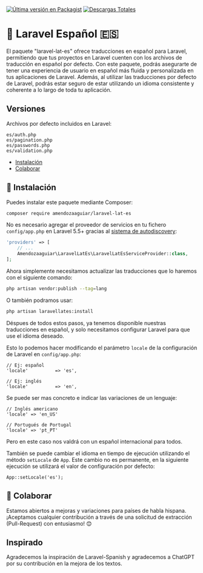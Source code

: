 [![Última versión en Packagist](https://img.shields.io/packagist/v/amendozaaguiar/laravel-lat-es.svg?style=flat-square)](https://packagist.org/packages/amendozaaguiar/laravel-lat-es)
[![Descargas Totales](https://img.shields.io/packagist/dt/amendozaaguiar/laravel-lat-es.svg?style=flat-square)](https://packagist.org/packages/amendozaaguiar/laravel-lat-es)

# 🌟 Laravel Español 🇪🇸

El paquete "laravel-lat-es" ofrece traducciones en español para Laravel, permitiendo que tus proyectos en Laravel cuenten con los archivos de traducción en español por defecto. Con este paquete, podrás asegurarte de tener una experiencia de usuario en español más fluida y personalizada en tus aplicaciones de Laravel. Además, al utilizar las traducciones por defecto de Laravel, podrás estar seguro de estar utilizando un idioma consistente y coherente a lo largo de toda tu aplicación.

## Versiones

Archivos por defecto incluidos en Laravel:

```
es/auth.php
es/pagination.php
es/passwords.php
es/validation.php
```

- [Instalación](#instalar)
- [Colaborar](#colaborar)

<a name="instalar"></a>

## 🚀 Instalación

Puedes instalar este paquete mediante Composer:

```bash
composer require amendozaaguiar/laravel-lat-es
```

No es necesario agregar el proveedor de servicios en tu fichero `config/app.php` en Laravel 5.5+ gracias al [sistema de autodiscovery](https://medium.com/@taylorotwell/package-auto-discovery-in-laravel-5-5-ea9e3ab20518):

```php
'providers' => [
    // ...
    Amendozaaguiar\LaravelLatEs\LaravelLatEsServiceProvider::class,
];
```

Ahora simplemente necesitamos actualizar las traducciones que lo haremos con el siguiente comando:

```bash
php artisan vendor:publish --tag=lang
```

O también podramos usar:

```bash
php artisan laravellates:install
```

Déspues de todos estos pasos, ya tenemos disponible nuestras traducciones en español, y solo necesitamos configurar Laravel para que use el idioma deseado.

Esto lo podemos hacer modificando el parámetro `locale` de la configuración de Laravel en `config/app.php`:

```
// Ej: español
'locale'          => 'es',

// Ej: inglés
'locale'          => 'en',
```

Se puede ser mas concreto e indicar las variaciones de un lenguaje:

```
// Inglés americano
'locale' => 'en_US'

// Portugués de Portugal
'locale' => 'pt_PT'
```

Pero en este caso nos valdrá con un español internacional para todos.

También se puede cambiar el idioma en tiempo de ejecución utilizando el método `setLocale` de `App`. Este cambio no es permanente, en la siguiente ejecución se utilizará el valor de configuración por defecto:

```
App::setLocale('es');
```

<a name="colaborar"></a>

## 🤝 Colaborar

Estamos abiertos a mejoras y variaciones para países de habla hispana. ¡Aceptamos cualquier contribución a través de una solicitud de extracción (Pull-Request) con entusiasmo! 😊

## Inspirado

Agradecemos la inspiración de Laravel-Spanish y agradecemos a ChatGPT por su contribución en la mejora de los textos.
